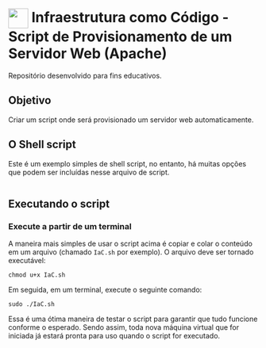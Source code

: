 <h1>
    <a href="https://www.dio.me/">
     <img align="center" width="40px" src="https://hermes.digitalinnovation.one/assets/diome/logo-minimized.png"></a>
    <span> Infraestrutura como Código - Script de Provisionamento de um Servidor Web (Apache)</span>
</h1>

Repositório desenvolvido para fins educativos.

## Objetivo
Criar um script onde será provisionado um servidor web automaticamente.

## O Shell script 

Este é um exemplo simples de shell script, no entanto, há muitas opções que podem ser incluídas nesse arquivo de script.

```

```
## Executando o script

### Execute a partir de um terminal

A maneira mais simples de usar o script acima é copiar e colar o conteúdo em um arquivo (chamado `IaC.sh` por exemplo). O arquivo deve ser tornado executável:

```
chmod u+x IaC.sh
```
Em seguida, em um terminal, execute o seguinte comando:

```
sudo ./IaC.sh
```
Essa é uma ótima maneira de testar o script para garantir que tudo funcione conforme o esperado. Sendo assim, toda nova máquina virtual que for iniciada já estará pronta para uso quando o script for executado.